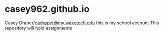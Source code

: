 # casey962.github.io
Casey Draper/cadraper@my.waketech.edu
this is my school account
This repository will hold assignments
